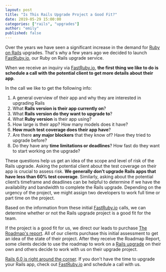 ```yaml
---
layout: post
title: "Is This Rails Upgrade Project a Good Fit?"
date: 2019-05-29 15:00:00
categories: ["rails", "upgrades"]
author: "emily"
published: false
---
```


Over the years we have seen a significant increase in the  demand for [Ruby on Rails](http://rubyonrails.org/) upgrades. That's why a few years ago we decided to launch [FastRuby.io](https://fastruby.io), our Ruby on Rails upgrade service.

When we receive an inquiry via [FastRuby.io](https://fastruby.io), **the first thing we like to do is schedule a call with the potential client to get more details about their app**.

<!--more-->

In the call we like to get the following info:

1. A general overview of their app and why they are interested in upgrading Rails
2. What **Rails version is their app currently on**?
3. What **Rails version do they want to upgrade to**?
4. What **Ruby version** is their app using?
5. How large is their app? How many models does it have?
6. **How much test coverage does their app have**?
7. Are there **any major blockers** that they know of? Have they tried to upgrade before?
8. Do they have any **time limitations or deadlines**? How fast do they want to start working on the upgrade?

These questions help us get an idea of the scope and level of risk of the Rails upgrade. Asking the potential client about the test coverage on their app is crucial to assess risk. **We generally don’t upgrade Rails apps that have less than 60% test coverage**. Similarly, asking about the potential client’s timeframe and deadlines can be helpful to determine if we have the availability and bandwidth to complete the Rails upgrade. Depending on the urgency of the project, we might assign two developers to work full time or part time on the project.

Based on the information from these initial [FastRuby.io](https://fastruby.io) calls, we can determine whether or not the Rails upgrade project is a good fit for the team.

If the project is a good fit for us, we direct our leads to purchase [The Roadmap's report](https://fastruby.io/roadmap). All of our clients purchase this initial assessment to get an idea of the state of their project. After they receive the Roadmap Report, some clients decide to use the roadmap to work on a [Rails upgrade](https://fastruby.io/blog/tags/upgrades) on their own and others decide to work with us on their upgrade project.

[Rails 6.0 is right around the corner](https://fastruby.io/blog/rails/upgrades/upgrade-rails-from-5-2-to-6-0.html). If you don't have the time to upgrade your Rails app, check out [FastRuby.io](https://fastruby.io) and schedule a call with us.
